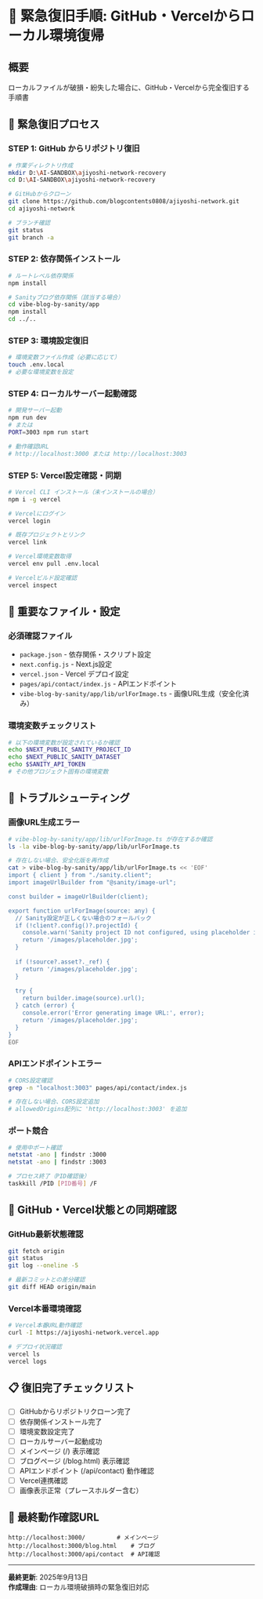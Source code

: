 # 🚨 緊急復旧手順: GitHub・Vercelからローカル環境復帰

## 概要
ローカルファイルが破損・紛失した場合に、GitHub・Vercelから完全復旧する手順書

## 🚀 緊急復旧プロセス

### STEP 1: GitHub からリポジトリ復旧
```bash
# 作業ディレクトリ作成
mkdir D:\AI-SANDBOX\ajiyoshi-network-recovery
cd D:\AI-SANDBOX\ajiyoshi-network-recovery

# GitHubからクローン
git clone https://github.com/blogcontents0808/ajiyoshi-network.git
cd ajiyoshi-network

# ブランチ確認
git status
git branch -a
```

### STEP 2: 依存関係インストール
```bash
# ルートレベル依存関係
npm install

# Sanityブログ依存関係（該当する場合）
cd vibe-blog-by-sanity/app
npm install
cd ../..
```

### STEP 3: 環境設定復旧
```bash
# 環境変数ファイル作成（必要に応じて）
touch .env.local
# 必要な環境変数を設定
```

### STEP 4: ローカルサーバー起動確認
```bash
# 開発サーバー起動
npm run dev
# または
PORT=3003 npm run start

# 動作確認URL
# http://localhost:3000 または http://localhost:3003
```

### STEP 5: Vercel設定確認・同期
```bash
# Vercel CLI インストール（未インストールの場合）
npm i -g vercel

# Vercelにログイン
vercel login

# 既存プロジェクトとリンク
vercel link

# Vercel環境変数取得
vercel env pull .env.local

# Vercelビルド設定確認
vercel inspect
```

## 🔧 重要なファイル・設定

### 必須確認ファイル
- `package.json` - 依存関係・スクリプト設定
- `next.config.js` - Next.js設定
- `vercel.json` - Vercel デプロイ設定
- `pages/api/contact/index.js` - APIエンドポイント
- `vibe-blog-by-sanity/app/lib/urlForImage.ts` - 画像URL生成（安全化済み）

### 環境変数チェックリスト
```bash
# 以下の環境変数が設定されているか確認
echo $NEXT_PUBLIC_SANITY_PROJECT_ID
echo $NEXT_PUBLIC_SANITY_DATASET
echo $SANITY_API_TOKEN
# その他プロジェクト固有の環境変数
```

## 🚨 トラブルシューティング

### 画像URL生成エラー
```bash
# vibe-blog-by-sanity/app/lib/urlForImage.ts が存在するか確認
ls -la vibe-blog-by-sanity/app/lib/urlForImage.ts

# 存在しない場合、安全化版を再作成
cat > vibe-blog-by-sanity/app/lib/urlForImage.ts << 'EOF'
import { client } from "./sanity.client";
import imageUrlBuilder from "@sanity/image-url";

const builder = imageUrlBuilder(client);

export function urlForImage(source: any) {
  // Sanity設定が正しくない場合のフォールバック
  if (!client?.config()?.projectId) {
    console.warn('Sanity project ID not configured, using placeholder image');
    return '/images/placeholder.jpg';
  }
  
  if (!source?.asset?._ref) {
    return '/images/placeholder.jpg';
  }
  
  try {
    return builder.image(source).url();
  } catch (error) {
    console.error('Error generating image URL:', error);
    return '/images/placeholder.jpg';
  }
}
EOF
```

### APIエンドポイントエラー
```bash
# CORS設定確認
grep -n "localhost:3003" pages/api/contact/index.js

# 存在しない場合、CORS設定追加
# allowedOrigins配列に 'http://localhost:3003' を追加
```

### ポート競合
```bash
# 使用中ポート確認
netstat -ano | findstr :3000
netstat -ano | findstr :3003

# プロセス終了（PID確認後）
taskkill /PID [PID番号] /F
```

## 🔄 GitHub・Vercel状態との同期確認

### GitHub最新状態確認
```bash
git fetch origin
git status
git log --oneline -5

# 最新コミットとの差分確認
git diff HEAD origin/main
```

### Vercel本番環境確認
```bash
# Vercel本番URL動作確認
curl -I https://ajiyoshi-network.vercel.app

# デプロイ状況確認
vercel ls
vercel logs
```

## 📋 復旧完了チェックリスト

- [ ] GitHubからリポジトリクローン完了
- [ ] 依存関係インストール完了
- [ ] 環境変数設定完了
- [ ] ローカルサーバー起動成功
- [ ] メインページ (/) 表示確認
- [ ] ブログページ (/blog.html) 表示確認
- [ ] APIエンドポイント (/api/contact) 動作確認
- [ ] Vercel連携確認
- [ ] 画像表示正常（プレースホルダー含む）

## 🎯 最終動作確認URL

```
http://localhost:3000/         # メインページ
http://localhost:3000/blog.html    # ブログ
http://localhost:3000/api/contact  # API確認
```

---
**最終更新**: 2025年9月13日  
**作成理由**: ローカル環境破損時の緊急復旧対応